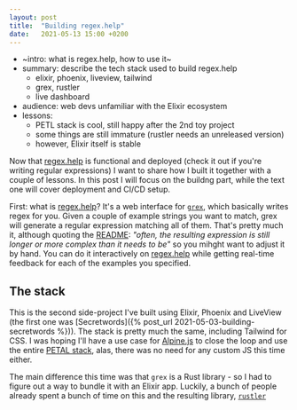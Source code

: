 ```yaml
---
layout: post
title:  "Building regex.help"
date:   2021-05-13 15:00 +0200
---
```


- ~intro: what is regex.help, how to use it~
- summary: describe the tech stack used to build regex.help
    - elixir, phoenix, liveview, tailwind
    - grex, rustler
    - live dashboard
- audience: web devs unfamiliar with the Elixir ecosystem
- lessons:
    - PETL stack is cool, still happy after the 2nd toy project
    - some things are still immature (rustler needs an unreleased version)
    - however, Elixir itself is stable

Now that [regex.help](https://regex.help) is functional and deployed (check it out if you're writing regular expressions) I want to share how I built it together with a couple of lessons. In this post I will focus on the buildng part, while the text one will cover deployment and CI/CD setup.

First: what is [regex.help](https://regex.help)? It's a web interface for [`grex`](https://github.com/pemistahl/grex), which basically writes regex for you. Given a couple of example strings you want to match, grex will generate a regular expression matching all of them. That's pretty much it, although quoting the [README](https://github.com/pemistahl/grex#2--do-i-still-need-to-learn-to-write-regexes-then-top-): *"often, the resulting expression is still longer or more complex than it needs to be"* so you mihght want to adjust it by hand. You can do it interactively on [regex.help](https://regex.help) while getting real-time feedback for each of the examples you specified.

## The stack

This is the second side-project I've built using Elixir, Phoenix and LiveView (the first one was [Secretwords]({% post_url 2021-05-03-building-secretwords %})). The stack is pretty much the same, including Tailwind for CSS. I was hoping I'll have a use case for [Alpine.js](https://github.com/alpinejs/alpine/) to close the loop and use the entire [PETAL stack](https://thinkingelixir.com/petal-stack-in-elixir/), alas, there was no need for any custom JS this time either.

The main difference this time was that `grex` is a Rust library - so I had to figure out a way to bundle it with an Elixir app. Luckily, a bunch of people already spent a bunch of time on this and the resulting library, [`rustler`]()

